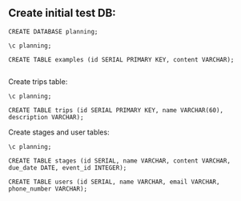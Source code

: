 
Create initial test DB:
-----
```
CREATE DATABASE planning;

\c planning;

CREATE TABLE examples (id SERIAL PRIMARY KEY, content VARCHAR);


```
Create trips table:
```
\c planning;

CREATE TABLE trips (id SERIAL PRIMARY KEY, name VARCHAR(60), description VARCHAR);

```
Create stages and user tables:
```
\c planning;

CREATE TABLE stages (id SERIAL, name VARCHAR, content VARCHAR, due_date DATE, event_id INTEGER);

CREATE TABLE users (id SERIAL, name VARCHAR, email VARCHAR, phone_number VARCHAR);
```

